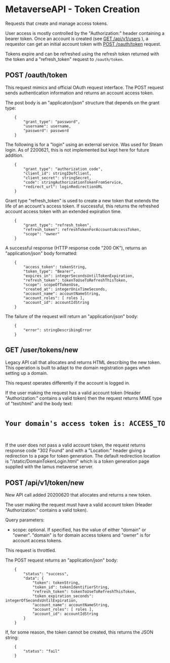 # MetaverseAPI - Token Creation

Requests that create and manage access tokens.

User access is mostly controlled by the "Authorization:" header
containing a bearer token. Once an account is created
(see [GET /api/v1/users](./API-Accounts.md#get-apiv1users) ),
a requestor can get an initial
account token with
[POST /oauth/token](./API-Tokens.md@post-oauthtoken)
request.

Tokens expire and can be refreshed using the refresh token returned
with the token and a "refresh_token" request to `/oauth/token`.

## POST /oauth/token

This request mimics and official OAuth request interface. The POST request
sends authentication information and returns an account access token.

The post body is an "applicaton/json" structure that depends on the grant type:

```
    {
        "grant_type": "password",
        "username": username,
        "password": password
    }
```

The following is for a "login" using an external service. Was used for
Steam login. As of 2200621, this is not implemented but kept here for
future addition.

```
    {
        "grant_type": "authorization_code",
        "client_id": stringIDofClient,
        "client_secret": stringSecret,
        "code": stringAuthorizationTokenFromService,
        "redirect_url": loginRedirectionURL
    }
```

Grant type "refresh_token" is used to create a new token that extends the
life of an account's access token. If successful, this returns the refreshed
account access token with an extended expiration time.

```
    {
        "grant_type": "refresh_token",
        "refresh_token": refreshTokenForAccountsAccessToken,
        "scope": "owner"
    }
```

A successful response (HTTP response code "200 OK"), returns an "application/json"
body formatted:

```
    {
        "access_token": tokenString,
        "token_type": "Bearer",
        "expires_in": integerSecondsUntilTokenExpiration,
        "refresh_token": tokenToUseToRefreshThisToken,
        "scope": scopeOfTokenUse,
        "created_at": integerUnixTimeSeconds,
        "account_name": accountNameString,
        "account_roles": [ roles ],
        "account_id": accountIdString
    }
```

The failure of the request will return an "application/json" body:

```
    {
        "error": stringDescribingError
    }
```

## GET /user/tokens/new

Legacy API call that allocates and returns HTML describing the new token.
This operation is built to adapt to the domain registration pages when
setting up a domain.

This request operates differently if the account is logged in.

If the user making the request has  a valid account token
(Header "Authorization:" contains a valid token) then the
request returns MIME type of "text/html" and the body
text:

<pre>
<center><h2>Your domain's access token is: ACCESS_TOKEN</h2></center>
</pre>

If the user does not pass a valid account token, the request returns
response code "302 Found" and with a "Location:" header giving a redirection
to a page for token generation. The default redirection location is
"/static/DomainTokenLogin.html" which is a token generation page
supplied with the Iamus metaverse server.

## POST /api/v1/token/new

New API call added 20200620 that allocates and returns a new token.

The user making the request must have a valid account token
(Header "Authorization:" contains a valid token).

Query parameters:

* scope: optional. If specified, has the value of either "domain" or "owner".
  "domain" is for domain access tokens and "owner" is for account access tokens.

This request is throttled.

The POST request returns an "application/json" body:

```
    {
        "status": "success",
        "data": {
            "token": tokenString,
            "token_id": tokenIdentifierString,
            "refresh_token": tokenToUseToRefreshThisToken,
            "token_expiration_seconds": integerOfSecondsUntilExpiration,
            "account_name": accountNameString,
            "account_roles": [ roles ],
            "account_id": accountIdString
        }
    }
```

If, for some reason, the token cannot be created, this returns the JSON string:

```
    {
        "status": "fail"
    }
```

[API-Accounts]: ./API-Accounts.md
